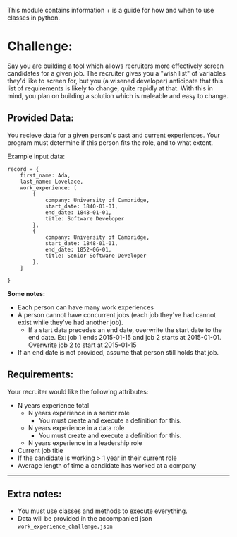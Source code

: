 This module contains information + is a guide for how and when to use
classes in python.

# Challenge:
Say you are building a tool which allows recruiters more effectively
screen candidates for a given job. The recruiter gives you a "wish list"
of variables they'd like to screen for, but you (a wisened developer) anticipate
that this list of requirements is likely to change, quite rapidly at that. With
this in mind, you plan on building a solution which is maleable and easy to
change.

## Provided Data:
You recieve data for a given person's past and current experiences. Your program
must determine if this person fits the role, and to what extent.

Example input data:
```
record = {
    first_name: Ada,
    last_name: Lovelace,
    work_experience: [
        {
            company: University of Cambridge,
            start_date: 1840-01-01,
            end_date: 1848-01-01,
            title: Software Developer
        },
        {
            company: University of Cambridge,
            start_date: 1848-01-01,
            end_date: 1852-06-01,
            title: Senior Software Developer
        },
    ]

}
```
**Some notes:**
* Each person can have many work experiences
* A person cannot have concurrent jobs (each job they've had cannot
    exist while they've had another job).
    * If a start data precedes an end date, overwrite the start date to
        the end date. Ex: job 1 ends 2015-01-15 and job 2 starts at
        2015-01-01. Overwrite job 2 to start at 2015-01-15
* If an end date is not provided, assume that person still holds that job.


## Requirements:
Your recruiter would like the following attributes:
* N years experience total
    * N years experience in a senior role
        * You must create and execute a definition for this.
    * N years experience in a data role
        * You must create and execute a definition for this.
    * N years experience in a leadership role
* Current job title
* If the candidate is working > 1 year in their current role
* Average length of time a candidate has worked at a company

-----

## Extra notes:
* You must use classes and methods to execute everything.
* Data will be provided in the accompanied json `work_experience_challenge.json`
